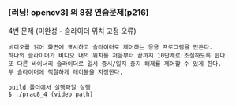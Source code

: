 ### [러닝! opencv3] 의 8장 연습문제(p216)  
4번 문제  (미완성 - 슬라이더 위치 고정 오류)
~~~
비디오를 읽어 화면에 표시하고 슬라이더로 제어하는 응용 프로그램을 만든다.
하나의 슬라이더가 비디오 내의 위치를 처음부터 끝까지 10단계로 조절하도록 한다.
또 다른 바이너리 슬라이더로 일시 중시/일지 중지 해제를 제어할 수 있게 한다.
두 슬라이더에 적절하게 레이블을 지정한다.
~~~

```
build 폴더에서 실행파일 실행
$ ./prac8_4 (video path)
```

